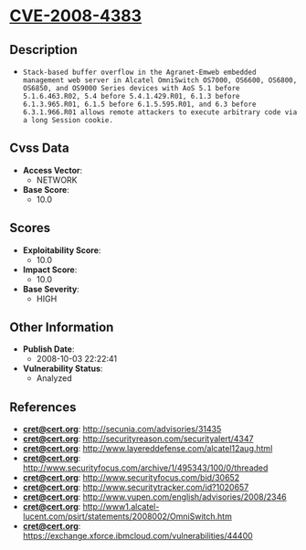 
# [CVE-2008-4383](http://secunia.com/advisories/31435)

## Description

- `Stack-based buffer overflow in the Agranet-Emweb embedded management web server in Alcatel OmniSwitch OS7000, OS6600, OS6800, OS6850, and OS9000 Series devices with AoS 5.1 before 5.1.6.463.R02, 5.4 before 5.4.1.429.R01, 6.1.3 before 6.1.3.965.R01, 6.1.5 before 6.1.5.595.R01, and 6.3 before 6.3.1.966.R01 allows remote attackers to execute arbitrary code via a long Session cookie.`

## Cvss Data

- **Access Vector**:
  - NETWORK
- **Base Score**:
  - 10.0

## Scores

- **Exploitability Score**:
  - 10.0
- **Impact Score**:
  - 10.0
- **Base Severity**:
  - HIGH

## Other Information

- **Publish Date**:
  - 2008-10-03 22:22:41
- **Vulnerability Status**:
  - Analyzed

## References

- **cret@cert.org**: http://secunia.com/advisories/31435
- **cret@cert.org**: http://securityreason.com/securityalert/4347
- **cret@cert.org**: http://www.layereddefense.com/alcatel12aug.html
- **cret@cert.org**: http://www.securityfocus.com/archive/1/495343/100/0/threaded
- **cret@cert.org**: http://www.securityfocus.com/bid/30652
- **cret@cert.org**: http://www.securitytracker.com/id?1020657
- **cret@cert.org**: http://www.vupen.com/english/advisories/2008/2346
- **cret@cert.org**: http://www1.alcatel-lucent.com/psirt/statements/2008002/OmniSwitch.htm
- **cret@cert.org**: https://exchange.xforce.ibmcloud.com/vulnerabilities/44400
